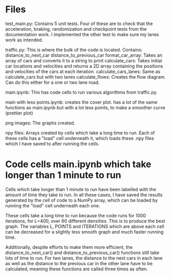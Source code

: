 # Files
test_main.py: Contains 5 unit tests. Four of these are to check that the acceleration, braking, randomization and checkpoint tests from the documentation work. I implemented the other test to make sure my lanes work as intended.

traffic.py: This is where the bulk of the code is located. Contains:
    distance_to_next_car
    distance_to_previous_car
    format_car_array: Takes an array of cars and converts it to a string to print
    calculate_cars: Takes initial car locations and velocities and returns a 2D array containing the positions and velocities of the cars at each iteration.
    calculate_cars_lanes: Same as calculate_cars but with two lanes
    calculate_flows: Creates the flow diagram. Can do this either for a one or two lane road.

main.ipynb: This has code cells to run various algorithms from traffic.py.

main with less points.ipynb: creates the cover plot. has a lot of the same functions as main.ipynb but with a lot less points, to make a smoother curve (prettier plot)

png images: The graphs created.

npy files: Arrays created by cells which take a long time to run. Each of these cells has a "load" cell underneath it, which loads these .npy files which I have saved to after running the cells.

# Code cells main.ipynb which take longer than 1 minute to run
Cells which take longer than 1 minute to run have been labelled with the amount of time they take to run. In all these cases, I have saved the results generated by the cell of code to a NumPy array, which can be loaded by running the "load" cell underneath each one. 

These cells take a long time to run because the code runs for 1000 iterations, for L=400, over 60 different densities. This is to produce the best graph. The variables L, POINTS and ITERATIONS which are above each cell can be decreased for a slightly less smooth graph and much faster running time.

Additionally, despite efforts to make them more efficient, the distance_to_next_car() and distance_to_previous_car() functions still take lots of time to run. For two lanes, the distance to the next cars in each lane as well as the distance to the previous car in the other lane have to be calculated, meaning these functions are called three times as often.
